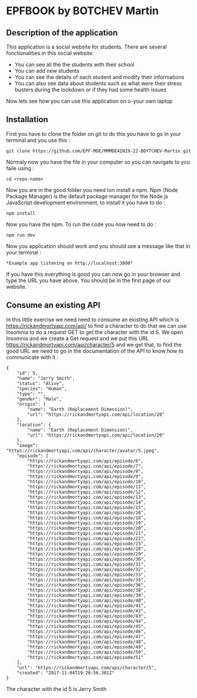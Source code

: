 # EPFBOOK by BOTCHEV Martin
## Description of the application
This application is a social website for students.
There are several fonctionalities in this social website:
- You can see all the the students with their school
- You can add new students
- You can see the details of each student and modify their informations
- You can also see data about students such as what were their stress busters during the lockdown or if they had some health issues

Now lets see how you can use this application on o-your own laptop

## Installation

First you have to clone the folder on git to do this you have to go in your terminal and you use this :

```
git clone https://github.com/EPF-MDE/MMMDE4IN19-22-BOYTCHEV-Martin.git
```

Normaly now you have the file in your computer so you can navigate to you faile using :

```
cd <repo-name>
```

Now you are in the good folder you need ton install a npm. Npm (Node Package Manager) is the default package manager for the Node.js JavaScript development environment, to install it you have to do :

```
npm install
```
Now you have the npm.
To run the code you now need to do :
```
npm run dev
```
Now you application should work and you should see a message like that in your terminal :
```
*Example app listening on http://localhost:3000*
```

If you have this everything is good you can now go in your browser and type the URL you have above. You should be in the first page of our website.


## Consume an existing API

In this little exercise we need need to consume an existing API which is https://rickandmortyapi.com/api/ to find a character to do that we can use Insomnia to do a request GET to get the character with the id 5.
We open Insomnia and we create a Get request and we put this URL https://rickandmortyapi.com/api/character/5 and we get that, to find the good URL we need to go in the documentation of the API to know how to communicate with it :

```
{
	"id": 5,
	"name": "Jerry Smith",
	"status": "Alive",
	"species": "Human",
	"type": "",
	"gender": "Male",
	"origin": {
		"name": "Earth (Replacement Dimension)",
		"url": "https://rickandmortyapi.com/api/location/20"
	},
	"location": {
		"name": "Earth (Replacement Dimension)",
		"url": "https://rickandmortyapi.com/api/location/20"
	},
	"image": "https://rickandmortyapi.com/api/character/avatar/5.jpeg",
	"episode": [
		"https://rickandmortyapi.com/api/episode/6",
		"https://rickandmortyapi.com/api/episode/7",
		"https://rickandmortyapi.com/api/episode/8",
		"https://rickandmortyapi.com/api/episode/9",
		"https://rickandmortyapi.com/api/episode/10",
		"https://rickandmortyapi.com/api/episode/11",
		"https://rickandmortyapi.com/api/episode/12",
		"https://rickandmortyapi.com/api/episode/13",
		"https://rickandmortyapi.com/api/episode/14",
		"https://rickandmortyapi.com/api/episode/15",
		"https://rickandmortyapi.com/api/episode/16",
		"https://rickandmortyapi.com/api/episode/18",
		"https://rickandmortyapi.com/api/episode/19",
		"https://rickandmortyapi.com/api/episode/20",
		"https://rickandmortyapi.com/api/episode/21",
		"https://rickandmortyapi.com/api/episode/22",
		"https://rickandmortyapi.com/api/episode/23",
		"https://rickandmortyapi.com/api/episode/26",
		"https://rickandmortyapi.com/api/episode/29",
		"https://rickandmortyapi.com/api/episode/30",
		"https://rickandmortyapi.com/api/episode/31",
		"https://rickandmortyapi.com/api/episode/32",
		"https://rickandmortyapi.com/api/episode/33",
		"https://rickandmortyapi.com/api/episode/35",
		"https://rickandmortyapi.com/api/episode/36",
		"https://rickandmortyapi.com/api/episode/38",
		"https://rickandmortyapi.com/api/episode/39",
		"https://rickandmortyapi.com/api/episode/40",
		"https://rickandmortyapi.com/api/episode/41",
		"https://rickandmortyapi.com/api/episode/42",
		"https://rickandmortyapi.com/api/episode/43",
		"https://rickandmortyapi.com/api/episode/44",
		"https://rickandmortyapi.com/api/episode/45",
		"https://rickandmortyapi.com/api/episode/46",
		"https://rickandmortyapi.com/api/episode/47",
		"https://rickandmortyapi.com/api/episode/48",
		"https://rickandmortyapi.com/api/episode/49",
		"https://rickandmortyapi.com/api/episode/50",
		"https://rickandmortyapi.com/api/episode/51"
	],
	"url": "https://rickandmortyapi.com/api/character/5",
	"created": "2017-11-04T19:26:56.301Z"
}
```

The character with the id 5 is Jerry Smith
